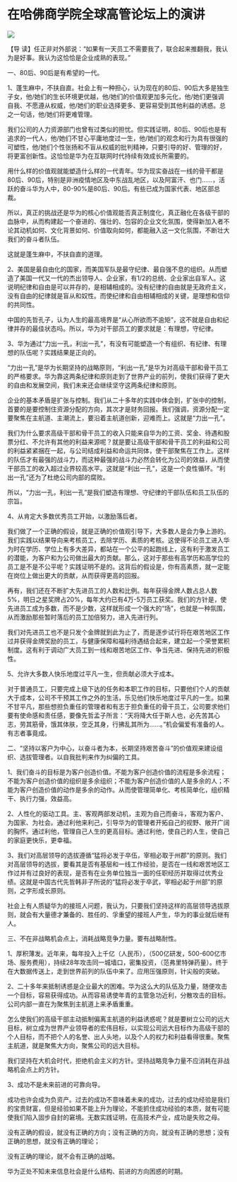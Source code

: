 # 在哈佛商学院全球高管论坛上的演讲
<img class="pv" src="https://api.visitor.plantree.me/visitor-badge/pv?namespace=plantree.me&key=renzhengfei-speeches/在哈佛商学院全球高管论坛上的演讲.md">




【导  读】任正非对外部说：“如果有一天员工不需要我了，联合起来推翻我，我认为是好事。我认为这恰恰是企业成熟的表现。”



一、80后、90后是有希望的一代。

1、蓬生麻中，不扶自直。社会上有一种担心，认为现在的80后、90后大多是独生子女，他/她们的生长环境更优越，他/她们的价值观更加多元化，他/她们更强调自我、不愿遵从权威，他/她们的职业选择更多、更容易受到其他利益的诱惑。总之一句话，他/她们将更难管理。

我们公司的人力资源部门也曾有过类似的担忧。但实践证明，80后、90后也是有追求的一代人，他/她们不甘心平庸地度过一生，他/她们的观念和行为具有很强的可塑性，他/她们个性张扬和不盲从权威的批判精神，只要引导的好、管理的好，将更富创新性。这恰恰是华为在互联网时代持续有效成长所需要的。

用什么样的价值观就能塑造什么样的一代青年。华为现实奋战在一线的骨干都是80后、90后，特别是非洲疫情地区及中东战乱地区，以及阿富汗、也门……，活跃的奋斗华为人中，80-90%是80后、90后。有些已成为国家代表、地区部总裁。

所以，真正的挑战还是华为的核心价值观能否真正制度化，真正融化在各级干部的血脉中，从而构建起一个奋进的、强壮的、包容的企业文化氛围，使得新加入者不论其动机如何、文化背景如何、价值取向如何，都能融入这一文化氛围，不断壮大我们的奋斗者队伍。

这就是蓬生麻中，不扶自直的道理。

2、美国是最自由化的国家，而美国军队是最守纪律、最自强不息的组织。从而塑造了美国一代又一代的杰出领导人、企业家，有1/2的总统、企业家出自军人。这说明纪律和自由是可以并存的，是相辅相成的。没有纪律的自由就是无政府主义，没有自由的纪律就是盲从和奴性。而使纪律和自由相辅相成的关键，是理想和信仰的共同性。

中国的先哲孔子，认为人生的最高境界是“从心所欲而不逾矩”，这不就是自由和纪律并存的最佳状态吗。所以，华为对干部员工的要求就是：有理想，守纪律。

3、华为通过“力出一孔，利出一孔”，有没有可能塑造一个有组织、有纪律、有理想的队伍呢？实践结果是正向的。

“力出一孔”是华为长期坚持的战略原则，“利出一孔”是华为对高级干部和骨干员工的严格要求。华为靠这两条纪律和原则走到了世界产业的前列，使我们获得了更大的自由和发展空间，我们未来还会继续坚守这两条纪律和原则。

企业的基本矛盾是扩张与控制。我们从二十多年的实践中体会到，扩张中的控制，首要的是要控制住资源分配的方向，其次才是财务回报。我们强调，资源分配一定要聚焦在主航道、主潮流上，要沿着主航道创新，迎难而上。这就是“力出一孔”。

我们为什么要求高级干部和骨干员工的收入只能来自华为的工资、奖金、待遇和股票分红、不允许有其他的利益来源呢？就是要让高级干部和骨干员工的利益和公司的利益紧紧捆在一起，与公司结成利益和命运共同体，使干部聚焦在工作上。这样的队伍才有最强的战斗力，而这种最强的战斗力必然会转化为公司的效益，从而使干部员工的收入超过业界较高水平。这就是“利出一孔”，这是一个良性循环。“利出一孔”还为了杜绝公司内部的腐败。

所以，“力出一孔，利出一孔”是我们塑造有理想、守纪律的干部队伍和员工队伍的宗旨。

4、从肯定大多数优秀员工开始，以激励落后者。

我们做了一个正确的假设，就是正确的价值观引导下，大多数人是会力争上游的。我们实践以结果导向来考核员工，去除学历、素质的考核。这使得不论员工进入华为时在学历、学位上有多大差异，都站在一个公平的起跑线上，这有利于激发员工的潜能，为客户和为公司做出最大的贡献。那么，这对于那些有高学历和高学位的员工是不是不公平呢？实践证明不是的。这背后的假设是，你有高素质，就一定能在岗位上做出更大的贡献，从而获得更高的回报。

再有，我们还在不断扩大先进员工的人数和比例。每年获得金牌人数占总人数5%，明日之星奖牌占20%，每年大约已有4万-5万员工获奖。我们的方针是，使先进员工成为多数，而不是少数，这样就形成一个强大的“场”，也就是一种氛围，从而激励那些暂时落后的员工加倍努力，进入先进行列。

我们对先进员工也不是只发个金牌就到此为止了，而是逐步试行将在艰苦地区工作过并获得金牌奖励的员工，与健康保障和福利待遇结合起来，建立起一个荣誉累积制度。这有利于调动广大员工到一线和艰苦地区工作、争当先进、保持先进的积极性。

5、允许大多数人快乐地度过平凡一生，但贡献必须大于成本。

对于普通员工，只要完成上级下达的任务和本职工作的目标，只要他们个人的贡献大于成本，公司不干预其工作之外的生活，乐见他们快乐地度过平凡的一生。如果不甘平凡，那些想担负重任的管理者和有志于担负重任的骨干员工，公司要求他们要有使命感和责任感，要像先哲孟子所言：“天将降大任于斯人也，必先苦其心志，劳其筋骨，饿其体肤，空乏其身，行拂乱其所为……。”机会偏爱有准备的人。有志者事竟成。

二、“坚持以客户为中心，以奋斗者为本，长期坚持艰苦奋斗”的价值观来建设组织、选拔管理者。以自我批判来作为纠偏的工具。

1、我们奋斗的目标是为客户创造价值。不能为客户创造价值的流程是多余流程；不能为客户创造价值的组织是多余组织；不能为客户创造价值的人是多余的人；不能为客户创造价值的动作是多余的动作。从而使管理简单化、考核简单化，组织精干、执行力强，效益高。

2、人性化的驱动工具。主、客观两部发动机，主观为自己而奋斗，客观为客户、为国家、为社会。通过利他来利己，引导华为的管理者开拓自己的视野、敞开广阔的胸怀。通过利他，管理自己人生的更高目标。通过利他，使自己的人生，使自己的家庭更快乐，更幸福。

3、我们对高层领导的选拔遵循“猛将必发于卒伍，宰相必取于州郡”的原则。我们对高层领导的选拔，要看其是否有基层和一线工作经验，是否在一线和艰苦地区工作过并有过良好的表现，是否有在业务单位独当一面的任职经历并取得过优秀业绩。这就是中国古代先哲韩非子所说的“猛将必发于卒武，宰相必起于州部”的原则，之字形成长原则。

社会上有人质疑华为的接班人问题，我认为，只要我们坚持这样的高层领导选拔原则，就会有大量德才兼备的、胜任的、孚重望的接班人产生，华为的事业就后继有人。

三、不在非战略机会点上，消耗战略竞争力量。要有战略耐性。

1、厚积薄发。近年来，每年投入上千亿（人民币），（500亿研发，500-600亿市场、服务费用），持续28年攻击同一城墙口，密集投资，（范弗里特弹药量）。终于在大数据传送上，走到世界前列的队伍中来了。应用压强原则，针尖般的突破。

2、二十多年来抵制诱惑是企业最大的困难。华为这么大的队伍及力量，随便攻击一个目标，容易获得成功。从而容易诱使年青的主管急功近利，分散攻击的目标。公司内部一直在为聚焦到主航道上来矛盾重重。

怎么使我们的高级干部主动抵制偏离主航道的利益诱惑呢？就是要树立公司的远大目标，树立成为世界产业领导者的宏伟目标，以实现公司远大目标作为高级干部的个人目标，而不把个人的名誉、出人头地，以及个人的权力和利益看得很重。聚焦主航道，就是聚焦大方向，聚焦公司的远大目标。

我们坚持在大机会时代，拒绝机会主义的方针。坚持战略竞争力量不应消耗在非战略机会点上的方针。

3、成功不是未来前进的可靠向导。

成功也许会成为负资产。过去的成功不意味着未来的成功，过去的成功经验是我们的宝贵财富，但是经验如果不能上升为理论，不能抓住成功经验的本质，就有可能使我们陷入固步自封的窘境。无数实践证明，在高技术产业，成功是失败之母。

没有正确的假设，就没有正确的方向；没有正确的方向，就没有正确的思想；没有正确的思想，就没有正确的理论；

没有正确的理论，就不会有正确的战略。

华为正处不知未来信息社会是什么结构、前进的方向困惑的时期。
